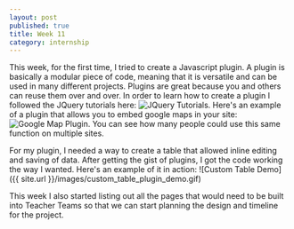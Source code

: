 ```yaml
---
layout: post
published: true
title: Week 11
category: internship
---
```


This week, for the first time, I tried to create a Javascript plugin. A plugin is basically a modular piece of code, meaning that it is versatile and can be used in many different projects. Plugins are great because you and others can reuse them over and over. In order to learn how to create a plugin I followed the JQuery tutorials here: ![JQuery Tutorials](http://learn.jquery.com/plugins/). Here's an example of a plugin that allows you to embed google maps in your site: ![Google Map Plugin](http://hpneo.github.io/gmaps/). You can see how many people could use this same function on multiple sites.

For my plugin, I needed a way to create a table that allowed inline editing and saving of data. After getting the gist of plugins, I got the code working the way I wanted. Here's an example of it in action: ![Custom Table Demo]({{ site.url }}/images/custom_table_plugin_demo.gif)


This week I also started listing out all the pages that would need to be built into Teacher Teams so that we can start planning the design and timeline for the project. 
